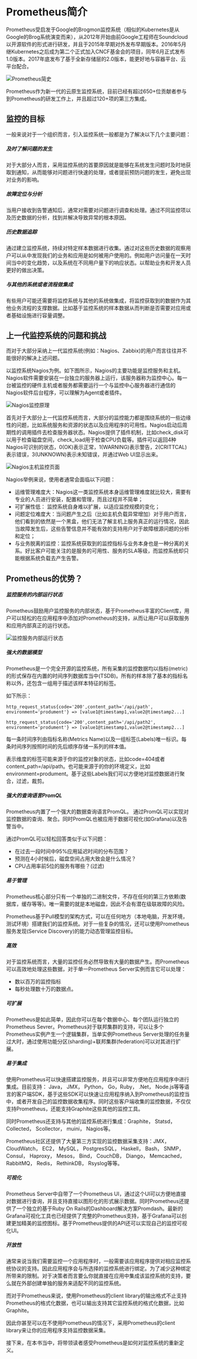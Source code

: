 # Prometheus简介

Prometheus受启发于Google的Brogmon监控系统（相似的Kubernetes是从Google的Brog系统演变而来），从2012年开始由前Google工程师在Soundcloud以开源软件的形式进行研发，并且于2015年早期对外发布早期版本。2016年5月继Kubernetes之后成为第二个正式加入CNCF基金会的项目，同年6月正式发布1.0版本。2017年底发布了基于全新存储层的2.0版本，能更好地与容器平台、云平台配合。

![Prometheus简史](http://p2n2em8ut.bkt.clouddn.com/prometheus-release-roadmaps.png)

Prometheus作为新一代的云原生监控系统，目前已经有超过650+位贡献者参与到Prometheus的研发工作上，并且超过120+项的第三方集成。

## 监控的目标

一般来说对于一个组织而言，引入监控系统一般都是为了解决以下几个主要问题：

##### 及时了解问题的发生

对于大部分人而言，采用监控系统的首要原因就是能够在系统发生问题时及时地获取到通知，从而能够对问题进行快速的处理，或者提前预防问题的发生，避免出现对业务的影响。

##### 故障定位与分析

当用户接收到告警通知后，通常对需要对问题进行调查和处理。通过不同监控项以及历史数据的分析，找到并解决导致异常的根本原因。

##### 历史数据追踪

通过建立监控系统，持续对特定样本数据进行收集。通过对这些历史数据的观察用户可以从中发现我们的业务和应用是如何被用户使用的。例如用户访问量在一天时间当中的变化趋势，以及系统在不同用户量下的响应状态。以帮助业务和开发人员更好的做出决策。

##### 与其他的系统或者流程做集成

有些用户可能还需要将监控系统与其他的系统做集成，将监控获取到的数据作为其他业务流程的支撑数据。比如基于监控系统的样本数据从而判断是否需要对应用或者基础设施进行容量调整。

## 上一代监控系统的问题和挑战

而对于大部分采纳上一代监控系统(例如：Nagios、Zabbix)的用户而言往往并不能很好的解决上述问题。

以监控系统Nagios为例。如下图所示，Nagios的主要功能是监控服务和主机。Nagios软件需要安装在一台独立的服务器上运行，该服务器称为监控中心。每一台被监控的硬件主机或者服务都需要运行一个与监控中心服务器进行通信的Nagios软件后台程序，可以理解为Agent或者插件。

![Nagios监控原理](http://p2n2em8ut.bkt.clouddn.com/nagios-platform.png)

首先对于大部分上一代监控系统而言，大部分的监控能力都是围绕系统的一些边缘性的问题，比如系统服务和资源的状态以及应用程序的可用性。Nagios启动后周期性的调用插件去检查服务器状态。Nagios提供了插件机制，比如check_disk可以用于检查磁盘空间，check_load用于检查CPU负载等。插件可以返回4种Nagios可识别的状态，0(OK)表示正常，1(WARNING)表示警告，2(CRITTCAL)表示错误，3(UNKNOWN)表示未知错误，并通过Web UI显示出来。

![Nagios主机监控页面](https://www.ibm.com/developerworks/cn/linux/1309_luojun_nagios/image049.jpg)

Nagios举例来说，使用者通常会面临以下问题：

* 运维管理难度大：Nagios这一类监控系统本身运维管理难度就比较大，需要有专业的人员进行安装，配置和管理，而且过程并不简单；
* 可扩展性低： 监控系统自身难以扩展，以适应监控规模的变化；
* 问题定位难度大：当问题产生之后（比如主机负载异常增加）对于用户而言，他们看到的依然是一个黑盒，他们无法了解主机上服务真正的运行情况，因此当故障发生后，这些告警信息并不能有效的支持用户对于故障根源问题的分析和定位；
* 与业务脱离的监控：监控系统获取到的监控指标与业务本身也是一种分离的关系。好比客户可能关注的是服务的可用性、服务的SLA等级，而监控系统却只能根据系统负载去产生告警。

## Prometheus的优势？

##### 监控服务的内部运行状态

Pometheus鼓励用户监控服务的内部状态，基于Prometheus丰富的Client库，用户可以轻松的在应用程序中添加对Prometheus的支持，从而让用户可以获取服务和应用内部真正的运行状态。

![监控服务内部运行状态](http://p2n2em8ut.bkt.clouddn.com/pull%20vspush.png)

##### 强大的数据模型

Prometheus是一个完全开源的监控系统，所有采集的监控数据均以指标(metric)的形式保存在内置的时间序列数据库当中(TSDB)。所有的样本除了基本的指标名称以外，还包含一组用于描述该样本特征的标签。

如下所示：

```
http_request_status{code='200',content_path='/api/path', environment='produment'} => [value1@timestamp1,value2@timestamp2...]

http_request_status{code='200',content_path='/api/path2', environment='produment'} => [value1@timestamp1,value2@timestamp2...]
```

每一条时间序列由指标名称(Metrics Name)以及一组标签(Labels)唯一标识。每条时间序列按照时间的先后顺序存储一系列的样本值。

表示维度的标签可能来源于你的监控对象的状态，比如code=404或者content_path=/api/path。也可能来源于的你的环境定义，比如environment=produment。基于这些Labels我们可以方便地对监控数据进行聚合，过滤，裁剪。

##### 强大的查询语言PromQL

Prometheus内置了一个强大的数据查询语言PromQL。 通过PromQL可以实现对监控数据的查询、聚合。同时PromQL也被应用于数据可视化(如Grafana)以及告警当中。

通过PromQL可以轻松回答类似于以下问题：

* 在过去一段时间中95%应用延迟时间的分布范围？
* 预测在4小时候后，磁盘空间占用大致会是什么情况？
* CPU占用率前5位的服务有哪些？(过滤)

##### 易于管理

Prometheus核心部分只有一个单独的二进制文件，不存在任何的第三方依赖(数据库，缓存等等)。唯一需要的就是本地磁盘，因此不会有潜在级联故障的风险。

Prometheus基于Pull模型的架构方式，可以在任何地方（本地电脑，开发环境，测试环境）搭建我们的监控系统。对于一些复杂的情况，还可以使用Prometheus服务发现(Service Discovery)的能力动态管理监控目标。

##### 高效

对于监控系统而言，大量的监控任务必然导致有大量的数据产生。而Prometheus可以高效地处理这些数据，对于单一Prometheus Server实例而言它可以处理：

* 数以百万的监控指标
* 每秒处理数十万的数据点。

##### 可扩展

Prometheus是如此简单，因此你可以在每个数据中心、每个团队运行独立的Prometheus Sevrer。Prometheus对于联邦集群的支持，可以让多个Prometheus实例产生一个逻辑集群，当单实例Prometheus Server处理的任务量过大时，通过使用功能分区(sharding)+联邦集群(federation)可以对其进行扩展。

##### 易于集成

使用Prometheus可以快速搭建监控服务，并且可以非常方便地在应用程序中进行集成。目前支持： Java， JMX， Python， Go，Ruby， .Net， Node.js等等语言的客户端SDK，基于这些SDK可以快速让应用程序纳入到Prometheus的监控当中，或者开发自己的监控数据收集程序。同时这些客户端收集的监控数据，不仅仅支持Prometheus，还能支持Graphite这些其他的监控工具。

同时Prometheus还支持与其他的监控系统进行集成：Graphite， Statsd， Collected， Scollector， muini， Nagios等。

Prometheus社区还提供了大量第三方实现的监控数据采集支持：JMX， CloudWatch， EC2， MySQL， PostgresSQL， Haskell， Bash， SNMP， Consul， Haproxy， Mesos， Bind， CouchDB， Diango， Memcached， RabbitMQ， Redis， RethinkDB， Rsyslog等等。

##### 可视化

Prometheus Server中自带了一个Prometheus UI，通过这个UI可以方便地直接对数据进行查询，并且支持直接以图形化的形式展示数据。同时Prometheus还提供了一个独立的基于Ruby On Rails的Dashboard解决方案Promdash。最新的Grafana可视化工具也已经提供了完整的Prometheus支持，基于Grafana可以创建更加精美的监控图标。基于Prometheus提供的API还可以实现自己的监控可视化UI。

##### 开放性

通常来说当我们需要监控一个应用程序时，一般需要该应用程序提供对相应监控系统协议的支持。因此应用程序会与所选择的监控系统进行绑定。为了减少这种绑定所带来的限制。对于决策者而言要么你就直接在应用中集成该监控系统的支持，要么就在外部创建单独的服务来适配不同的监控系统。

而对于Prometheus来说，使用Prometheus的client library的输出格式不止支持Prometheus的格式化数据，也可以输出支持其它监控系统的格式化数据，比如Graphite。

因此你甚至可以在不使用Prometheus的情况下，采用Prometheus的client library来让你的应用程序支持监控数据采集。

接下来，在本书当中，将带领读者感受Prometheus是如何对监控系统的重新定义。